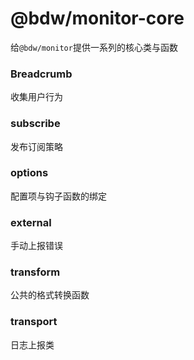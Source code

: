 # @bdw/monitor-core

给`@bdw/monitor`提供一系列的核心类与函数

### Breadcrumb
收集用户行为

### subscribe
发布订阅策略

### options
配置项与钩子函数的绑定

### external
手动上报错误

### transform
公共的格式转换函数

### transport
日志上报类
